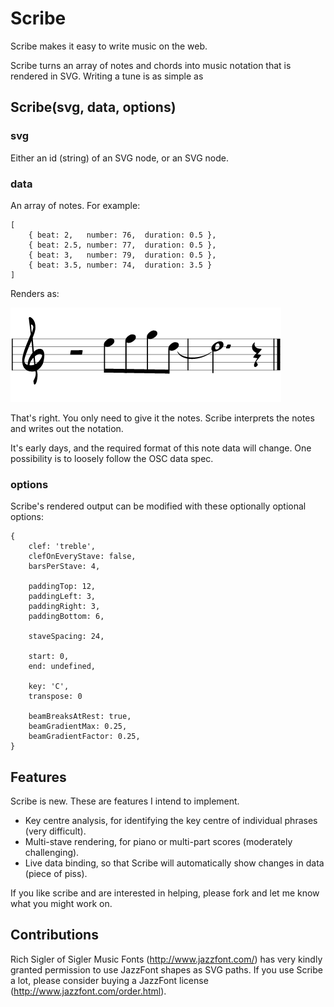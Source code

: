 # Scribe

Scribe makes it easy to write music on the web.

Scribe turns an array of notes and chords into music notation that is rendered in SVG.
Writing a tune is as simple as 


## Scribe(svg, data, options)


### svg

Either an id (string) of an SVG node, or an SVG node.


### data

An array of notes. For example:

    [
        { beat: 2,   number: 76,  duration: 0.5 },
        { beat: 2.5, number: 77,  duration: 0.5 },
        { beat: 3,   number: 79,  duration: 0.5 },
        { beat: 3.5, number: 74,  duration: 3.5 }
    ]

Renders as:

![Dum-de-de-duuum](example.png)

That's right. You only need to give it the notes.
Scribe interprets the notes and writes out the notation.

It's early days, and the required format of this note data will change.
One possibility is to loosely follow the OSC data spec.


### options

Scribe's rendered output can be modified with these optionally optional options:

    {
        clef: 'treble',
        clefOnEveryStave: false,
        barsPerStave: 4,
        
        paddingTop: 12,
        paddingLeft: 3,
        paddingRight: 3,
        paddingBottom: 6,
        
        staveSpacing: 24,
        
        start: 0,
        end: undefined,
        
        key: 'C',
        transpose: 0

        beamBreaksAtRest: true,
        beamGradientMax: 0.25,
        beamGradientFactor: 0.25,
    }


## Features

Scribe is new.
These are features I intend to implement.

* Key centre analysis, for identifying the key centre of individual phrases (very difficult).
* Multi-stave rendering, for piano or multi-part scores (moderately challenging).
* Live data binding, so that Scribe will automatically show changes in data (piece of piss).

If you like scribe and are interested in helping, please fork and let me know what you might work on.


## Contributions

Rich Sigler of Sigler Music Fonts (http://www.jazzfont.com/) has very kindly granted permission to use JazzFont shapes as SVG paths.
If you use Scribe a lot, please consider buying a JazzFont license (http://www.jazzfont.com/order.html).
